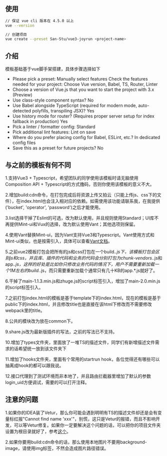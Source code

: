 ## 使用

```bash
// 保证 vue cli 版本在 4.5.0 以上
vue --version

// 创建项目
vue create --preset San-Stu/vue3-joyrun <project-name>
```

## 介绍

模板基础基于vue脚手架搭建，具体步骤选择如下

- Please pick a preset: Manually select features
Check the features needed for your project: Choose Vue version, Babel, TS, Router, Linter
- Choose a version of Vue.js that you want to start the project with 3.x (Preview)
- Use class-style component syntax? No
- Use Babel alongside TypeScript (required for modern mode, auto-detected polyfills, transpiling JSX)? Yes
- Use history mode for router? (Requires proper server setup for index fallback in production) Yes
- Pick a linter / formatter config: Standard
- Pick additional lint features: Lint on save
- Where do you prefer placing config for Babel, ESLint, etc.? In dedicated config files
- Save this as a preset for future projects? No



## 与之前的模板有何不同

1.支持Vue3 + Typescript，希望团队的同学使用该模板时请无脑使用Composition API + Typescript的方式撸码，否则你使用该模板的意义不大。

2.增加build:cdn命令，在打包完成后将资源上传又拍云（只能上传js、css下的文件），在index.html也会注入相对应的依赖。如需使用该功能请联系我，在我提供('bucket', 'operator', 'password')之后才能使用。

3.list选择干掉了Eslint的可选，改为默认使用，并且规则使用Standard；UI库不再提供Mint-ui和Vux的选择，改为默认使用Vant；其他选项则保留。

4.使用Vant替换Mint-ui，因为Vant支持Vue3和Typescript。Vant使用方式和Mint-ui类似，也是按需引入，具体可以查看[Vant文档](https://vant-contrib.gitee.io/vant/v3/#/zh-CN)。

5.之前vue2模板打包会把所有的js和css打包在一个build.*.js下，该模板打包会区别js和css，并且库、插件的代码和业务的代码会分别打包为chunk-vendors.*.js和app.*.js，这样的好处是比如你只修改业务代码的情况下，用户不需要重新加载一个1M左右的build.*.js，而只需要重新加载个通常只有几十KB的app.*.js就好了。

6.干掉了main-1.1.3.min.js和zhuge.js的script标签引入，增加了main-2.0.min.js的script标签引入。

7.之前打包index.html的模板是基于template下的index.html，现在的模板是基于public下的index.html，并且修改title也是直接在该html下修改而不需要修改webpack里的title。

8.公共的模块改为放在common下。

9.share.js改为最新版插件的写法，之前的写法已不支持。

10.增加了types文件夹，里面放了一堆TS的描述文件，同学们有新增描述文件需求的话希望统一放到该文件夹下

11.增加了hooks文件夹，里面有个常用的startrun hook，各位觉得还有哪些可以抽离成hook的都可以跟我说。

12.接口代理到了测试环境而非本地了，并且路由拦截器里增加了默认的参数login_uid方便调试，需要的可以打开注释。


## 注意的问题
1.如果你的IDEA装了Vetur，那么你可能会遇到明明有TS的描述文件却还是会有变量标红报"Cannot find name 'xxx'"，别慌，这只是Vetur的报错，而且不影响开发，可以等Vetur修复。如果你一定要解决这个问题的话，可以把你的项目文件夹设置为根目录就好了，参考[这个](https://segmentfault.com/q/1010000022146361)。

2.如果你要用build:cdn命令的话，那么使用本地图片不要用background-image，请使用img标签，不然会造成图片路径错误。
